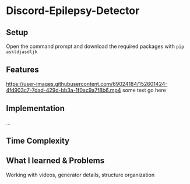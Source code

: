# Discord-Epilepsy-Detector

## Setup
Open the command prompt and download the required packages with
`pip askldjasdljk`

## Features
https://user-images.githubusercontent.com/69024184/152601424-4fd903c7-7dad-429d-bb3a-1f0ac9a7f8b6.mp4
some text go here


## Implementation
...

## Time Complexity


## What I learned & Problems
Working with videos, generator details, structure organization
